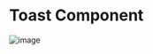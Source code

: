 # Toast Component
![image](https://github.com/user-attachments/assets/a05cbc6c-4caa-4644-9fa6-36eb0c5276a2)

